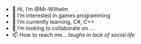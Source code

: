 - 👋 Hi, I’m @Mr-Wilhelm
- 👀 I’m interested in games programming
- 🌱 I’m currently learning, C#, C++
- 💞️ I’m looking to collaborate on ...
- 📫 How to reach me... *laughs in lack of social life*

<!---
Mr-Wilhelm/Mr-Wilhelm is a ✨ special ✨ repository because its `README.md` (this file) appears on your GitHub profile.
You can click the Preview link to take a look at your changes.
--->
